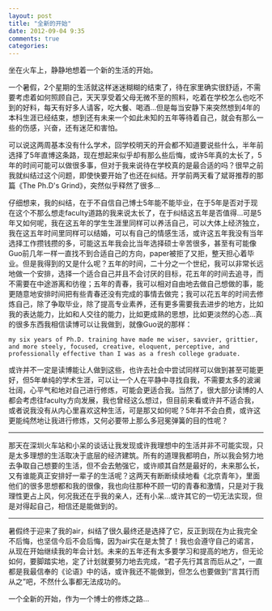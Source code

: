 ```yaml
---
layout: post
title: "全新的开始"
date: 2012-09-04 9:35
comments: true
categories: 
---
```


坐在火车上，静静地想着一个新的生活的开始。

一个暑假，2个星期的生活就这样迷迷糊糊的结束了，待在家里确实很舒适，不需要考虑着如何照顾自己，天天享受着父母无微不至的照料，吃着在学校怎么也吃不到的好料，每天有好多人请客，吃大餐、喝酒...但是每当安静下来突然想到4年的本科生涯已经结束，想到还有未来一个如此未知的五年等待着自己，就会有那么一些的伤感，兴奋，还有迷茫和害怕。

可以说这两周基本没有什么学术，回学校明天的开会都不知道要说些什么，半年前选择了5年直博这条路，现在想起来似乎却有那么些后悔，或许5年真的太长了，5年的时间可能可以做很多事，但对于我来说待在学校真的是最合适的吗？很早之前我就纠结过这个问题，即使快要开始了也还在纠结。开学前两天看了斌哥推荐的那篇《The Ph.D's Grind》，突然似乎释然了很多...

仔细想来，我的纠结，在于不自信自己博士5年能不能毕业，在于5年是否对于现在这个不那么想走faculty道路的我来说太长了，在于纠结这五年是否值得...可是5年又如何呢，我在这五年的学生生涯里同样可以养活自己，可以大体上经济独立，我在这五年时间里同样可以结婚，可以有自己的情感生活，或许这五年我没有当年选择工作攒钱攒的多，可能这五年我会比当年选择硕士辛苦很多，甚至有可能像Guo前几年一样一直找不到合适自己的方向，paper被拒了又拒，整天担心着毕业。但是我得到的又是什么呢？五年的时间，二十分之一个世纪，我可以非常长远地做一个安排，选择一个适合自己并且不会讨厌的目标，花五年的时间去追寻，而不需要在中途游离和彷徨；五年的青春，我可以相对自由地去做自己想做的事，能更随意地安排时间把有些青春还没有完成的事情去做完；我可以花五年的时间去修炼自己，除了争取毕业，除了提高专业素养，还有更多需要我去进步的地方，比如我的表达能力，比如和人交往的能力，比如更成熟的思想，比如更淡然的心态...真的很多东西我相信读博可以让我做到，就像Guo说的那样：

    my six years of Ph.D. training have made me wiser, savvier, grittier, and more steely, focused, creative, eloquent, perceptive, and professionally effective than I was as a fresh college graduate.

或许并不一定是读博能让人做到这些，也许去社会中尝试同样可以做到甚至可能更好，但5年单纯的学术生涯，可以让一个人在平静中寻找自我，不需要太多的波澜壮阔，心平气和地对自己进行修炼，可能会更适合我。当然了，很大部分读博的人都会考虑往faculty方向发展，我也曾经这么想过，但目前来看或许并不适合我，或者说我没有从内心里喜欢这种生活，可是那又如何呢？5年并不会白费，或许这更能纯然地让我进行修炼，又何必要带上那么多冠冕弹簧的目的性呢？

- - - - - -

那天在深圳火车站和小呆的谈话让我发现或许我理想中的生活并非不可能实现，只是太多理想的生活取决于底层的经济建筑。所有的道理我都明白，所以我会努力地去争取自己想要的生活，但不会去勉强它，或许顺其自然是最好的，未来那么长，又有谁能真正安排好一辈子的生活呢？这两天有断断续续地看《北京青年》，里面他们的很多思想都和我的很像，我也向往那种不顾一切的青春和激情，只是对于我理性更占上风，何况我还在乎我的亲人，还有小呆...或许其它的一切无法实现，但是对得起自己，相信还是能做到的。

- - - - - -

暑假终于迎来了我的air，纠结了很久最终还是选择了它，反正到现在为止我完全不后悔，也坚信今后不会后悔，因为air实在是太赞了！我也会遵守自己的诺言，从现在开始继续我的年会计划。未来的五年还有太多要学习和提高的地方，但无论如何，要脚踏实地，定了计划就要努力地去完成，“君子先行其言而后从之”，一直都是我最信奉的《论语》中的话，或许我还不能做到，但怎么也要做到“言其行而从之”吧，不然什么事都无法成功的。

一个全新的开始，作为一个博士的修炼之路...

